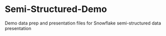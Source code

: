 # Semi-Structured-Demo
Demo data prep and presentation files for Snowflake semi-structured data presentation
